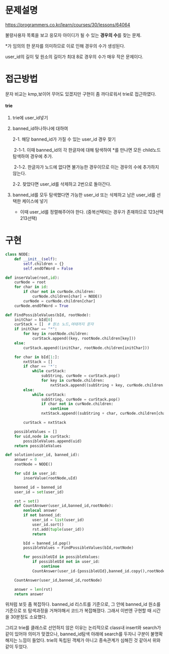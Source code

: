 # 문제설명

https://programmers.co.kr/learn/courses/30/lessons/64064

불량사용자 목록을 보고 응모자 아이디가 될 수 있는 **경우의 수**를 찾는 문제.

*가 임의의 한 문자를 의미하므로 이로 인해 경우의 수가 생성된다.

user_id의 길이 및 원소의 길이가 최대 8로 경우의 수가 매우 작은 문제이다.



# 접근방법

문자 비교는 kmp,보이어 무어도 있겠지만 구현이 좀 까다로워서 trie로 접근하였다.



#### trie

1. trie에 user_id넣기

2. banned_id하나하나에 대하여

   2-1. 해당 banned_id가 가질 수 있는 user_id 경우 찾기

   ​	2-1-1. 이때 banned_id의 각 한글자에 대해 탐색하여 *를 만나면 모든 child노드 탐색하여 경우에 추가.

   ​	2-1-2. 한글자가 노드에 없다면 불가능한 경우이므로 이는 경우의 수에 추가하지 않는다.

   2-2. 찾았다면 user_id를 삭제하고 2번으로 돌아간다.

3. banned_id를 모두 탐색했다면 가능한 user_id 또는 삭제하고 남은 user_id를 선택한 케이스에 넣기
   * 이때 user_id를 정렬해주어야 한다. (중복선택되는 경우가 존재하므로 123선택 213선택)







# 구현

```python
class NODE:
    def __init__(self):
        self.children = {}
        self.endOfWord = False

def inserValue(root,id):
    curNode = root
    for char in id:
        if char not in curNode.children:
            curNode.children[char] = NODE()
        curNode = curNode.children[char]
    curNode.endOfWord = True

def FindPossibleValues(bId, rootNode):
    initChar = bId[0]
    curStack = []  # 원소 노드,여태까지 문자
    if initChar == "*":
        for key in rootNode.children:
            curStack.append((key, rootNode.children[key]))
    else:
        curStack.append((initChar, rootNode.children[initChar]))

    for char in bId[1:]:
        nxtStack = []
        if char == '*':
            while curStack:
                subString, curNode = curStack.pop()
                for key in curNode.children:
                    nxtStack.append((subString + key, curNode.children[key]))
        else:
            while curStack:
                subString, curNode = curStack.pop()
                if char not in curNode.children:
                    continue
                nxtStack.append((subString + char, curNode.children[char]))

        curStack = nxtStack

    possibleValues = []
    for uid,node in curStack:
        possibleValues.append(uid)
    return possibleValues

def solution(user_id, banned_id):
    answer = 0
    rootNode = NODE()

    for uId in user_id:
        inserValue(rootNode,uId)

    banned_id = banned_id
    user_id = set(user_id)

    rst = set()
    def CountAnswer(user_id,banned_id,rootNode):
        nonlocal answer
        if not banned_id:
            user_id = list(user_id)
            user_id.sort()
            rst.add(tuple(user_id))
            return

        bId = banned_id.pop()
        possibleValues = FindPossibleValues(bId,rootNode)

        for possibleUId in possibleValues:
            if possibleUId not in user_id:
                continue
            CountAnswer(user_id-{possibleUId},banned_id.copy(),rootNode)

    CountAnswer(user_id,banned_id,rootNode)

    answer = len(rst)
    return answer
```





위처럼 보듯 좀 복잡하다. banned_id 리스트를 기준으로, 그 안에 banned_id 원소를 기준으로 또 탐색과정을 거쳐야해서 코드가 복잡해졌다. 그래서 이번엔 구현할 때 시간을 30분정도 소요했다.

그리고 trie를 클래스로 선언하지 않은 이유는 논리적으로 class내 insert와 search가 같이 있어야 의미가 맞겠으나, banned_id탐색 아래에 search를 두자니 구분이 불명확해지는 느낌이 들었다. trie의 독립된 객체가 아니고 종속관계가 심해진 것 같아서 위와같이 두었다.

